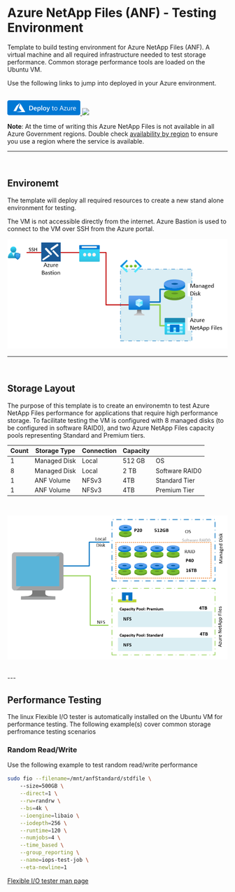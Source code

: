 # Azure NetApp Files (ANF) - Testing Environment
Template to build testing environment for Azure NetApp Files (ANF). A virtual machine and all required infrastructure needed to test storage performance. Common storage performance tools are loaded on the Ubuntu VM.

Use the following links to jump into deployed in your Azure environment.

<br />

<a href="https://portal.azure.com/#create/Microsoft.Template/uri/https%3A%2F%2Fraw.githubusercontent.com%2Fhibbertda%2Faz-anf-testing-env%2Fmaster%2Fanf-test-net.azrm.json" target="_blank">
    <img src="https://raw.githubusercontent.com/Azure/azure-quickstart-templates/master/1-CONTRIBUTION-GUIDE/images/deploytoazure.png"/>
</a>

<a href="https://portal.azure.us/#create/Microsoft.Template/uri/https%3A%2F%2Fraw.githubusercontent.com%2Fhibbertda%2Faz-anf-testing-env%2Fmaster%2Fanf-test-net.azrm.json" target="_blank">
    <img src="https://azuredeploy.net/AzureGov.png"/>
</a>

<br />

**Note**: At the time of writing this Azure NetApp Files is not available in all Azure Government regions. Double check [availability by region](https://azure.microsoft.com/en-us/global-infrastructure/services/) to ensure you use a region where the service is available.

---
<br />

## Environemt

The template will deploy all required resources to create a new stand alone environment for testing. 

The VM is not accessible directly from the internet. Azure Bastion is used to connect to the VM over SSH from the Azure portal.

![environment layou](/static/envlayout.png)

---
<br />

## Storage Layout

The purpose of this template is to create an environemtn to test Azure NetApp Files performance for applications that require high performance storage. To facilitate testing the VM is configured with 8 managed disks (to be configured in software RAID0), and two Azure NetApp Files capacity pools representing Standard and Premium tiers. 

|Count|Storage Type|Connection|Capacity||
|---|---|---|---|---|
|1|Managed Disk|Local|512 GB| OS |
|8|Managed Disk|Local|2 TB| Software RAID0 |
|1|ANF Volume |NFSv3|4TB|Standard Tier |
|1|ANF Volume |NFSv3|4TB|Premium Tier |

<br />

![storage layout](/static/storagelayout.png)

<br />
---

## Performance Testing

The linux Flexible I/O tester is automatically installed on the Ubuntu VM for performance testing. The following example(s) cover common storage perfromance testing scenarios

### Random Read/Write

Use the following example to test random read/write performance

```bash
sudo fio --filename=/mnt/anfStandard/stdfile \ 
    --size=500GB \
    --direct=1 \
    --rw=randrw \
    --bs=4k \
    --ioengine=libaio \
    --iodepth=256 \
    --runtime=120 \
    --numjobs=4 \
    --time_based \
    --group_reporting \
    --name=iops-test-job \
    --eta-newline=1
```

[Flexible I/O tester man page](https://linux.die.net/man/1/fio)